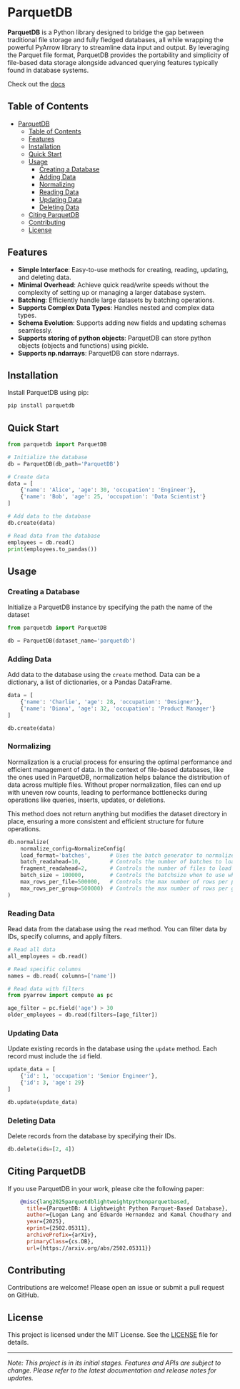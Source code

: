 # ParquetDB

**ParquetDB** is a Python library designed to bridge the gap between traditional file storage and fully fledged databases, all while wrapping the powerful PyArrow library to streamline data input and output. By leveraging the Parquet file format, ParquetDB provides the portability and simplicity of file-based data storage alongside advanced querying features typically found in database systems.

Check out the [docs](https://lllangwv.github.io/ParquetDB/)

## Table of Contents

- [ParquetDB](#parquetdb)
  - [Table of Contents](#table-of-contents)
  - [Features](#features)
  - [Installation](#installation)
  - [Quick Start](#quick-start)
  - [Usage](#usage)
    - [Creating a Database](#creating-a-database)
    - [Adding Data](#adding-data)
    - [Normalizing](#normalizing)
    - [Reading Data](#reading-data)
    - [Updating Data](#updating-data)
    - [Deleting Data](#deleting-data)
  - [Citing ParquetDB](#citing-parquetdb)
  - [Contributing](#contributing)
  - [License](#license)

## Features

- **Simple Interface**: Easy-to-use methods for creating, reading, updating, and deleting data.
- **Minimal Overhead**: Achieve quick read/write speeds without the complexity of setting up or managing a larger database system.
- **Batching**: Efficiently handle large datasets by batching operations.
- **Supports Complex Data Types**: Handles nested and complex data types.
- **Schema Evolution**: Supports adding new fields and updating schemas seamlessly.
- **Supports storing of python objects**: ParquetDB can store python objects (objects and functions) using pickle.
- **Supports np.ndarrays**: ParquetDB can store ndarrays.

## Installation

Install ParquetDB using pip:

```bash
pip install parquetdb
```

## Quick Start

```python
from parquetdb import ParquetDB

# Initialize the database
db = ParquetDB(db_path='ParquetDB')

# Create data
data = [
    {'name': 'Alice', 'age': 30, 'occupation': 'Engineer'},
    {'name': 'Bob', 'age': 25, 'occupation': 'Data Scientist'}
]

# Add data to the database
db.create(data)

# Read data from the database
employees = db.read()
print(employees.to_pandas())
```

## Usage

### Creating a Database

Initialize a ParquetDB instance by specifying the path the name of the dataset

```python
from parquetdb import ParquetDB

db = ParquetDB(dataset_name='parquetdb')
```

### Adding Data

Add data to the database using the `create` method. Data can be a dictionary, a list of dictionaries, or a Pandas DataFrame.

```python
data = [
    {'name': 'Charlie', 'age': 28, 'occupation': 'Designer'},
    {'name': 'Diana', 'age': 32, 'occupation': 'Product Manager'}
]

db.create(data)
```

### Normalizing

Normalization is a crucial process for ensuring the optimal performance and efficient management of data. In the context of file-based databases, like the ones used in ParquetDB, normalization helps balance the distribution of data across multiple files. Without proper normalization, files can end up with uneven row counts, leading to performance bottlenecks during operations like queries, inserts, updates, or deletions.

This method does not return anything but modifies the dataset directory in place, ensuring a more consistent and efficient structure for future operations.

```python
db.normalize(
    normalize_config=NormalizeConfig(
    load_format='batches',      # Uses the batch generator to normalize
    batch_readahead=10,         # Controls the number of batches to load in memory a head of time.
    fragment_readahead=2,       # Controls the number of files to load in memory ahead of time.
    batch_size = 100000,        # Controls the batchsize when to use when normalizing. This will have impacts on amount of RAM consumed
    max_rows_per_file=500000,   # Controls the max number of rows per parquet file
    max_rows_per_group=500000)  # Controls the max number of rows per group parquet file
)
```

### Reading Data

Read data from the database using the `read` method. You can filter data by IDs, specify columns, and apply filters.

```python
# Read all data
all_employees = db.read()

# Read specific columns
names = db.read( columns=['name'])

# Read data with filters
from pyarrow import compute as pc

age_filter = pc.field('age') > 30
older_employees = db.read(filters=[age_filter])
```

### Updating Data

Update existing records in the database using the `update` method. Each record must include the `id` field.

```python
update_data = [
    {'id': 1, 'occupation': 'Senior Engineer'},
    {'id': 3, 'age': 29}
]

db.update(update_data)
```

### Deleting Data

Delete records from the database by specifying their IDs.

```python
db.delete(ids=[2, 4])
```

## Citing ParquetDB

If you use ParquetDB in your work, please cite the following paper:

```bibtex
    @misc{lang2025parquetdblightweightpythonparquetbased,
      title={ParquetDB: A Lightweight Python Parquet-Based Database}, 
      author={Logan Lang and Eduardo Hernandez and Kamal Choudhary and Aldo H. Romero},
      year={2025},
      eprint={2502.05311},
      archivePrefix={arXiv},
      primaryClass={cs.DB},
      url={https://arxiv.org/abs/2502.05311}}
```

## Contributing

Contributions are welcome! Please open an issue or submit a pull request on GitHub.

## License

This project is licensed under the MIT License. See the [LICENSE](LICENSE) file for details.

---

*Note: This project is in its initial stages. Features and APIs are subject to change. Please refer to the latest documentation and release notes for updates.*
